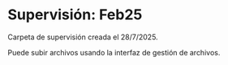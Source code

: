# Supervisión: Feb25

Carpeta de supervisión creada el 28/7/2025.

Puede subir archivos usando la interfaz de gestión de archivos.